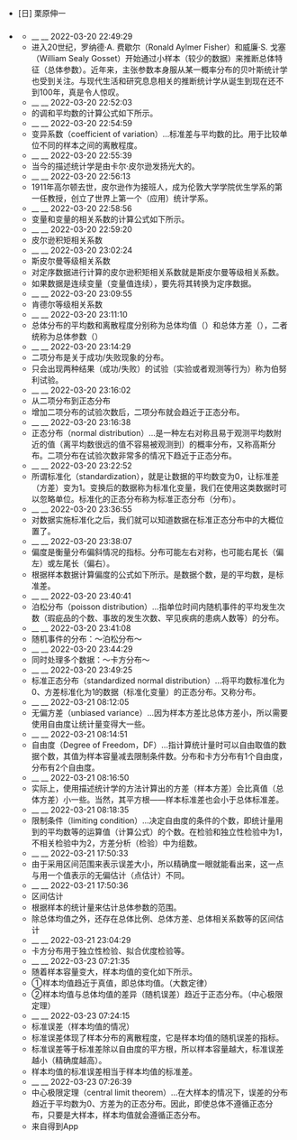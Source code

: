 - [日] 栗原伸一
- ### 
    - __ __ 2022-03-20 22:49:29
    - 进入20世纪，罗纳德·A. 费歇尔（Ronald Aylmer Fisher）和威廉·S. 戈塞（William Sealy Gosset）开始通过小样本（较少的数据）来推断总体特征（总体参数）。近年来，主张参数本身服从某一概率分布的贝叶斯统计学也受到关注。与现代生活和研究息息相关的推断统计学从诞生到现在还不到100年，真是令人惊叹。
    - __ __ 2022-03-20 22:52:03
    - 的调和平均数的计算公式如下所示。
    - __ __ 2022-03-20 22:54:59
    - 变异系数（coefficient of variation）…标准差与平均数的比。用于比较单位不同的样本之间的离散程度。
    - __ __ 2022-03-20 22:55:39
    - 当今的描述统计学是由卡尔·皮尔逊发扬光大的。
    - __ __ 2022-03-20 22:56:13
    - 1911年高尔顿去世，皮尔逊作为接班人，成为伦敦大学学院优生学系的第一任教授，创立了世界上第一个（应用）统计学系。
    - __ __ 2022-03-20 22:58:56
    - 变量和变量的相关系数的计算公式如下所示。
    - __ __ 2022-03-20 22:59:20
    - 皮尔逊积矩相关系数
    - __ __ 2022-03-20 23:02:24
    - 斯皮尔曼等级相关系数
    - 对定序数据进行计算的皮尔逊积矩相关系数就是斯皮尔曼等级相关系数。
    - 如果数据是连续变量（变量值连续），要先将其转换为定序数据。
    - __ __ 2022-03-20 23:09:55
    - 肯德尔等级相关系数
    - __ __ 2022-03-20 23:11:10
    - 总体分布的平均数和离散程度分别称为总体均值（）和总体方差（），二者统称为总体参数（）
    - __ __ 2022-03-20 23:14:29
    - 二项分布是关于成功/失败现象的分布。
    - 只会出现两种结果（成功/失败）的试验（实验或者观测等行为）称为伯努利试验。
    - __ __ 2022-03-20 23:16:02
    - 从二项分布到正态分布
    - 增加二项分布的试验次数后，二项分布就会趋近于正态分布。
    - __ __ 2022-03-20 23:16:38
    - 正态分布（normal distribution）…是一种左右对称且易于观测平均数附近的值（离平均数很远的值不容易被观测到）的概率分布，又称高斯分布。二项分布在试验次数非常多的情况下趋近于正态分布。
    - __ __ 2022-03-20 23:22:52
    - 所谓标准化（standardization），就是让数据的平均数变为0，让标准差（方差）变为1。变换后的数据称为标准化变量，我们在使用这类数据时可以忽略单位。标准化的正态分布称为标准正态分布（分布）。
    - __ __ 2022-03-20 23:36:55
    - 对数据实施标准化之后，我们就可以知道数据在标准正态分布中的大概位置了。
    - __ __ 2022-03-20 23:38:07
    - 偏度是衡量分布偏斜情况的指标。分布可能左右对称，也可能右尾长（偏左）或左尾长（偏右）。
    - 根据样本数据计算偏度的公式如下所示。是数据个数，是的平均数，是标准差。
    - __ __ 2022-03-20 23:40:41
    - 泊松分布（poisson distribution）…指单位时间内随机事件的平均发生次数（瑕疵品的个数、事故的发生次数、罕见疾病的患病人数等）的分布。
    - __ __ 2022-03-20 23:41:08
    - 随机事件的分布：～泊松分布～
    - __ __ 2022-03-20 23:44:29
    - 同时处理多个数据：～卡方分布～
    - __ __ 2022-03-20 23:49:25
    - 标准正态分布（standardized normal distribution）…将平均数标准化为0、方差标准化为1的数据（标准化变量）的正态分布。又称分布。
    - __ __ 2022-03-21 08:12:05
    - 无偏方差（unbiased variance）…因为样本方差比总体方差小，所以需要使用自由度让统计量变得大一些。
    - __ __ 2022-03-21 08:14:51
    - 自由度（Degree of Freedom，DF）…指计算统计量时可以自由取值的数据个数，其值为样本容量减去限制条件数。分布和卡方分布有1个自由度，分布有2个自由度。
    - __ __ 2022-03-21 08:16:50
    - 实际上，使用描述统计学的方法计算出的方差（样本方差）会比真值（总体方差）小一些。当然，其平方根——样本标准差也会小于总体标准差。
    - __ __ 2022-03-21 08:18:35
    - 限制条件（limiting condition）…决定自由度的条件的个数，即统计量用到的平均数等的运算值（计算公式）的个数。在检验和独立性检验中为1，不相关检验中为2，方差分析（检验）中为组数。
    - __ __ 2022-03-21 17:50:33
    - 由于采用区间范围来表示误差大小，所以精确度一眼就能看出来，这一点与用一个值表示的无偏估计（点估计）不同。
    - __ __ 2022-03-21 17:50:36
    - 区间估计
    - 根据样本的统计量来估计总体参数的范围。
    - 除总体均值之外，还存在总体比例、总体方差、总体相关系数等的区间估计
    - __ __ 2022-03-21 23:04:29
    - 卡方分布用于独立性检验、拟合优度检验等。
    - __ __ 2022-03-23 07:21:35
    - 随着样本容量变大，样本均值的变化如下所示。
    - ①样本均值趋近于真值，即总体均值。（大数定律）
    - ②样本均值与总体均值的差异（随机误差）趋近于正态分布。（中心极限定理）
    - __ __ 2022-03-23 07:24:15
    - 标准误差（样本均值的情况）
    - 标准误差体现了样本分布的离散程度，它是样本均值的随机误差的指标。
    - 标准误差等于标准差除以自由度的平方根，所以样本容量越大，标准误差越小（精确度越高）。
    - 样本均值的标准误差相当于样本均值的标准差。
    - __ __ 2022-03-23 07:26:39
    - 中心极限定理（central limit theorem）…在大样本的情况下，误差的分布趋近于平均数为0、方差为的正态分布。因此，即使总体不遵循正态分布，只要是大样本，样本均值就会遵循正态分布。
    - 来自得到App
